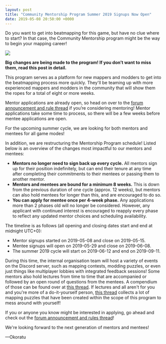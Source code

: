 ```yaml
---
layout: post
title: "Community Mentorship Program Summer 2019 Signups Now Open"
date: 2019-05-08 20:50:00 +0000
---
```


Do you want to get into beatmapping for this game, but have no clue where to start? In that case, the Community Mentorship program might be the way to begin your mapping career!

![](/wiki/shared/news/banners/community-mentorship-program.jpg)

**Big changes are being made to the program! If you don’t want to miss them, read this post in detail.**

This program serves as a platform for new mappers and modders to get into the beatmapping process more quickly. They'll be teaming up with more experienced mappers and modders in the community that will show them the ropes for a total of eight or more weeks.

Mentor applications are already open, so head on over to the [forum announcement and rule thread](https://osu.ppy.sh/community/forums/topics/894182) if you’re considering mentoring! Mentor applications take some time to process, so there will be a few weeks before mentee applications are open. 

For the upcoming summer cycle, we are looking for both mentors and mentees for all game modes!

In addition, we are restructuring the Mentorship Program schedule! Listed below is an overview of the changes most impactful to our mentors and mentees:

- **Mentors no longer need to sign back up every cycle.** All mentors sign up for their position indefinitely, but can end their tenure at any time after completing their commitments to their mentees or passing them to another mentor.
- **Mentors and mentees are bound for a minimum 8 weeks.** This is down from the previous duration of one cycle (approx. 12 weeks), but mentors can also hold mentees for longer than this, and are encouraged to do so.
- **You can apply for mentee once per 4-week phase.** Any applications more than 2 phases old will no longer be considered. However, any applicant with continued interest is encouraged to reapply every phase to reflect any updated mentor choices and scheduling availability.

The timeline is as follows (all opening and closing dates start and end at midnight UTC+0):

- Mentor signups started on 2019-05-08 and close on 2019-05-15.
- Mentee signups will open on 2019-05-29 and close on 2019-06-08.
- The summer 2019 cycle will start on 2019-06-12 and end on 2019-09-11.

During this time, the internal organisation team will host a variety of events on the Discord server, such as mapping contests, modding puzzles, or even just things like multiplayer lobbies with integrated feedback sessions! Some mentors also hold lectures from time to time that are accompanied or followed by an open round of questions from the mentees. A compendium of those can be found over at [this thread](https://osu.ppy.sh/community/forums/topics/514122). If lectures and all aren't for you and you're more of a do-it-yourself person, [this thread](https://osu.ppy.sh/community/forums/topics/565382) collects a lot of mapping puzzles that have been created within the scope of this program to mess around with yourself!

If you or anyone you know might be interested in applying, go ahead and check out the [forum announcement and rules thread](https://osu.ppy.sh/community/forums/topics/894182)!

We're looking forward to the next generation of mentors and mentees!

—Okoratu
